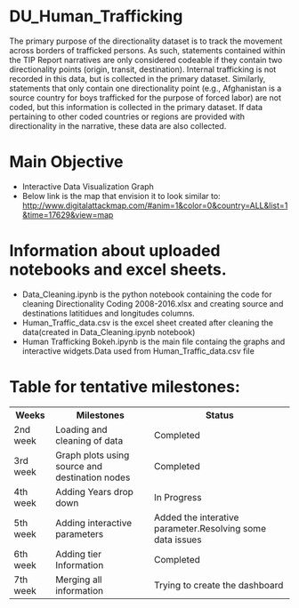 # DU_Human_Trafficking

The primary purpose of the directionality dataset is to track the movement across borders of trafficked persons. As such, statements contained within the TIP Report narratives are only considered codeable if they contain two directionality points (origin, transit, destination). Internal trafficking is not recorded in this data, but is collected in the primary dataset. Similarly, statements that only contain one directionality point (e.g., Afghanistan is a source country for boys trafficked for the purpose of forced labor) are not coded, but this information is collected in the primary dataset. If data pertaining to other coded countries or regions are provided with directionality in the narrative, these data are also collected.

# Main Objective
  - Interactive Data Visualization Graph
  - Below link is the map that envision it to look similar to: 
   http://www.digitalattackmap.com/#anim=1&color=0&country=ALL&list=1&time=17629&view=map
 
# Information about uploaded notebooks and excel sheets.
  - Data_Cleaning.ipynb is the python notebook containing the code for cleaning Directionality Coding 2008-2016.xlsx and         creating source and destinations latitidues and longitudes columns.
  - Human_Traffic_data.csv is the excel sheet created after cleaning the data(created in Data_Cleaning.ipynb notebook)
  - Human Trafficking Bokeh.ipynb is the main file containg the graphs and interactive widgets.Data used from                   Human_Traffic_data.csv file
 
 # Table for tentative milestones:

<table>
<tr>
  <th>Weeks</th><th>Milestones</th><th>Status</th>
</tr>
<tr>
  <td>2nd week</td><td>Loading and cleaning of data</td><td>Completed</td>
</tr>
<tr>
<td>3rd week</td><td>Graph plots using source and destination nodes</td><td>Completed</td>
</tr>
<tr>
<td>4th week</td><td>Adding Years drop down</td><td>In Progress</td>
</tr>
<tr>
<td>5th week</td><td>Adding interactive parameters</td><td>Added the interative parameter.Resolving some data issues</td>
</tr>
<tr>
<td>6th week</td><td>Adding tier Information</td><td>Completed</td>
</tr>
<tr>
<td>7th week</td><td>Merging all information</td><td> Trying to create the dashboard</td>
</tr>
</table>

